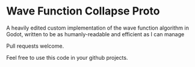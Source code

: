 # Wave Function Collapse Proto
 
A heavily edited custom implementation of the wave function algorithm in Godot, written to be as humanly-readable and efficient as I can manage

Pull requests welcome.

Feel free to use this code in your github projects.
